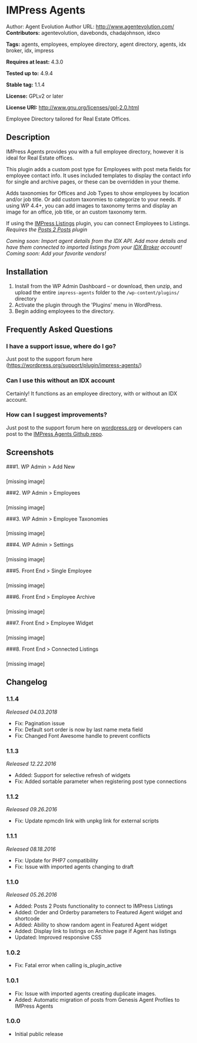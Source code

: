 # IMPress Agents #
Author: Agent Evolution
Author URL: http://www.agentevolution.com/
**Contributors:** agentevolution, davebonds, chadajohnson, idxco

**Tags:** agents, employees, employee directory, agent directory, agents, idx broker, idx, impress

**Requires at least:** 4.3.0

**Tested up to:** 4.9.4

**Stable tag:** 1.1.4

**License:** GPLv2 or later

**License URI:** http://www.gnu.org/licenses/gpl-2.0.html


Employee Directory tailored for Real Estate Offices.

## Description ##

IMPress Agents provides you with a full employee directory, however it is ideal for Real Estate offices.

This plugin adds a custom post type for Employees with post meta fields for employee contact info. It uses included templates to display the contact info for single and archive pages, or these can be overridden in your theme.

Adds taxonomies for Offices and Job Types to show employees by location and/or job title. Or add custom taxonmies to categorize to your needs. If using WP 4.4+, you can add images to taxonomy terms and display an image for an office, job title, or an custom taxonomy term.

If using the [IMPress Listings](https://wordpress.org/plugins/wp-listings/) plugin, you can connect Employees to Listings. *Requires the [Posts 2 Posts](https://wordpress.org/plugins/posts-to-posts/) plugin*

*Coming soon: Import agent details from the IDX API. Add more details and have them connected to imported listings from your [IDX Broker](http://www.idxbroker.com/) account!*
*Coming soon: Add your favorite vendors!*

## Installation ##

1. Install from the WP Admin Dashboard – or download, then unzip, and upload the entire `impress-agents` folder to the `/wp-content/plugins/` directory
2. Activate the plugin through the 'Plugins' menu in WordPress.
3. Begin adding employees to the directory.

## Frequently Asked Questions ##

### I have a support issue, where do I go? ###
Just post to the support forum here (https://wordpress.org/support/plugin/impress-agents/)

### Can I use this without an IDX account ###
Certainly! It functions as an employee directory, with or without an IDX account.

### How can I suggest improvements? ###
Just post to the support forum here on [wordpress.org](https://wordpress.org/support/plugin/impress-agents/) or developers can post to the [IMPress Agents Github repo](https://github.com/agentevolution/impress-agents).

## Screenshots ##

###1. WP Admin > Add New
###
[missing image]


###2. WP Admin > Employees
###
[missing image]


###3. WP Admin > Employee Taxonomies
###
[missing image]


###4. WP Admin > Settings
###
[missing image]


###5. Front End > Single Employee
###
[missing image]


###6. Front End > Employee Archive
###
[missing image]


###7. Front End > Employee Widget
###
[missing image]


###8. Front End > Connected Listings
###
[missing image]


## Changelog ##

### 1.1.4 ###
*Released 04.03.2018*
* Fix: Pagination issue
* Fix: Default sort order is now by last name meta field
* Fix: Changed Font Awesome handle to prevent conflicts

### 1.1.3 ###
*Released 12.22.2016*
* Added: Support for selective refresh of widgets
* Fix: Added sortable parameter when registering post type connections

### 1.1.2 ###
*Released 09.26.2016*
* Fix: Update npmcdn link with unpkg link for external scripts

### 1.1.1 ###
*Released 08.18.2016*
* Fix: Update for PHP7 compatibility
* Fix: Issue with imported agents changing to draft

### 1.1.0 ###
*Released 05.26.2016*
* Added: Posts 2 Posts functionality to connect to IMPress Listings
* Added: Order and Orderby parameters to Featured Agent widget and shortcode
* Added: Ability to show random agent in Featured Agent widget
* Added: Display link to listings on Archive page if Agent has listings
* Updated: Improved responsive CSS

### 1.0.2 ###
* Fix: Fatal error when calling is_plugin_active

### 1.0.1 ###
* Fix: Issue with imported agents creating duplicate images.
* Added: Automatic migration of posts from Genesis Agent Profiles to IMPress Agents

### 1.0.0 ###
* Initial public release
